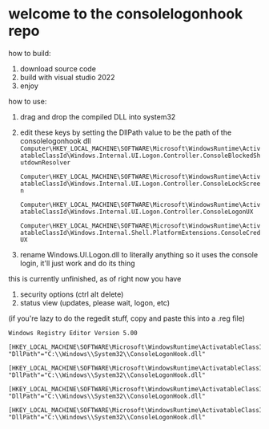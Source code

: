 # welcome to the consolelogonhook repo
how to build:
1. download source code
2. build with visual studio 2022
3. enjoy

how to use:
1. drag and drop the compiled DLL into system32
2. edit these keys by setting the DllPath value to be the path of the consolelogonhook dll
   `Computer\HKEY_LOCAL_MACHINE\SOFTWARE\Microsoft\WindowsRuntime\ActivatableClassId\Windows.Internal.UI.Logon.Controller.ConsoleBlockedShutdownResolver`
   
   `Computer\HKEY_LOCAL_MACHINE\SOFTWARE\Microsoft\WindowsRuntime\ActivatableClassId\Windows.Internal.UI.Logon.Controller.ConsoleLockScreen`
   
   `Computer\HKEY_LOCAL_MACHINE\SOFTWARE\Microsoft\WindowsRuntime\ActivatableClassId\Windows.Internal.UI.Logon.Controller.ConsoleLogonUX`
   
   `Computer\HKEY_LOCAL_MACHINE\SOFTWARE\Microsoft\WindowsRuntime\ActivatableClassId\Windows.Internal.Shell.PlatformExtensions.ConsoleCredUX`

3. rename Windows.UI.Logon.dll to literally anything so it uses the console login, it'll just work and do its thing

this is currently unfinished, as of right now you have
1. security options (ctrl alt delete)
2. status view (updates, please wait, logon, etc)

(if you're lazy to do the regedit stuff, copy and paste this into a .reg file)
```
Windows Registry Editor Version 5.00

[HKEY_LOCAL_MACHINE\SOFTWARE\Microsoft\WindowsRuntime\ActivatableClassId\Windows.Internal.UI.Logon.Controller.ConsoleBlockedShutdownResolver]
"DllPath"="C:\\Windows\\System32\\ConsoleLogonHook.dll"

[HKEY_LOCAL_MACHINE\SOFTWARE\Microsoft\WindowsRuntime\ActivatableClassId\Windows.Internal.UI.Logon.Controller.ConsoleLockScreen]
"DllPath"="C:\\Windows\\System32\\ConsoleLogonHook.dll"

[HKEY_LOCAL_MACHINE\SOFTWARE\Microsoft\WindowsRuntime\ActivatableClassId\Windows.Internal.UI.Logon.Controller.ConsoleLogonUX]
"DllPath"="C:\\Windows\\System32\\ConsoleLogonHook.dll"

[HKEY_LOCAL_MACHINE\SOFTWARE\Microsoft\WindowsRuntime\ActivatableClassId\Windows.Internal.Shell.PlatformExtensions.ConsoleCredUX]
"DllPath"="C:\\Windows\\System32\\ConsoleLogonHook.dll"
```
